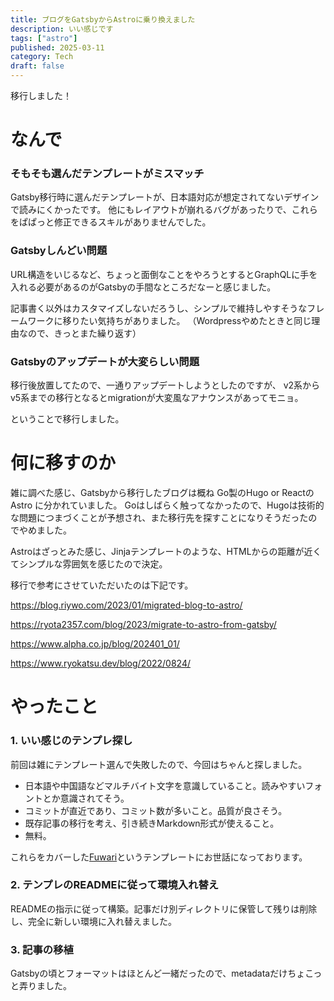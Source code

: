 ```yaml
---
title: ブログをGatsbyからAstroに乗り換えました
description: いい感じです
tags: ["astro"]
published: 2025-03-11
category: Tech
draft: false
---
```


移行しました！

# なんで

### そもそも選んだテンプレートがミスマッチ

Gatsby移行時に選んだテンプレートが、日本語対応が想定されてないデザインで読みにくかったです。
他にもレイアウトが崩れるバグがあったりで、これらをぱぱっと修正できるスキルがありませんでした。

### Gatsbyしんどい問題

URL構造をいじるなど、ちょっと面倒なことをやろうとするとGraphQLに手を入れる必要があるのがGatsbyの手間なところだなーと感じました。

記事書く以外はカスタマイズしないだろうし、シンプルで維持しやすそうなフレームワークに移りたい気持ちがありました。
（Wordpressやめたときと同じ理由なので、きっとまた繰り返す）

### Gatsbyのアップデートが大変らしい問題

移行後放置してたので、一通りアップデートしようとしたのですが、
v2系からv5系までの移行となるとmigrationが大変風なアナウンスがあってモニョ。

ということで移行しました。

# 何に移すのか

雑に調べた感じ、Gatsbyから移行したブログは概ね Go製のHugo or ReactのAstro に分かれていました。
Goはしばらく触ってなかったので、Hugoは技術的な問題につまづくことが予想され、また移行先を探すことになりそうだったのでやめました。

Astroはざっとみた感じ、Jinjaテンプレートのような、HTMLからの距離が近くてシンプルな雰囲気を感じたので決定。

移行で参考にさせていただいたのは下記です。

https://blog.riywo.com/2023/01/migrated-blog-to-astro/

https://ryota2357.com/blog/2023/migrate-to-astro-from-gatsby/

https://www.alpha.co.jp/blog/202401_01/

https://www.ryokatsu.dev/blog/2022/0824/


# やったこと

### 1. いい感じのテンプレ探し

前回は雑にテンプレート選んで失敗したので、今回はちゃんと探しました。

- 日本語や中国語などマルチバイト文字を意識していること。読みやすいフォントとか意識されてそう。
- コミットが直近であり、コミット数が多いこと。品質が良さそう。
- 既存記事の移行を考え、引き続きMarkdown形式が使えること。
- 無料。

これらをカバーした[Fuwari](https://github.com/saicaca/fuwari)というテンプレートにお世話になっております。

### 2. テンプレのREADMEに従って環境入れ替え

READMEの指示に従って構築。記事だけ別ディレクトリに保管して残りは削除し、完全に新しい環境に入れ替えました。

### 3. 記事の移植

Gatsbyの頃とフォーマットはほとんど一緒だったので、metadataだけちょこっと弄りました。
